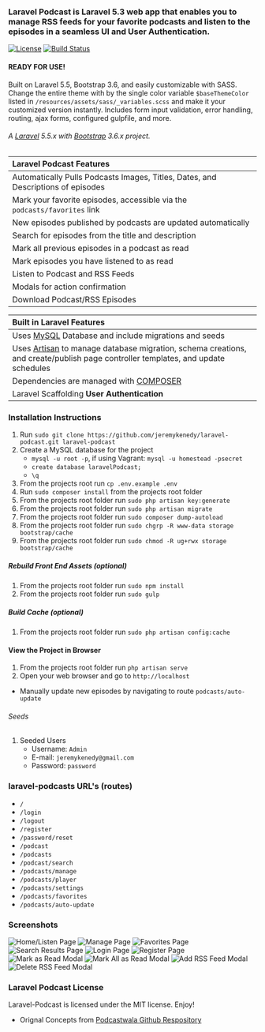 ### Laravel Podcast is Laravel 5.3 web app that enables you to manage RSS feeds for your favorite podcasts and listen to the episodes in a seamless UI and User Authentication.

[![License](http://jeremykenedy.com/license-mit.svg)](https://raw.githubusercontent.com/jeremykenedy/laravel-material-design/master/LICENSE) [![Build Status](https://travis-ci.org/jeremykenedy/laravel-podcast.svg?branch=master)](https://travis-ci.org/jeremykenedy/laravel-podcast)

#### READY FOR USE!

Built on Laravel 5.5, Bootstrap 3.6, and easily customizable with SASS. Change the entire theme with by the single color variable `$baseThemeColor` listed in `/resources/assets/sass/_variables.scss` and make it your customized version instantly. Includes form input validation, error handling, routing, ajax forms, configured gulpfile, and more.

###### A [Laravel](http://laravel.com/) 5.5.x with [Bootstrap](http://getbootstrap.com/) 3.6.x project.
| Laravel Podcast Features  |
| :------------ |
|Automatically Pulls Podcasts Images, Titles, Dates, and Descriptions of episodes|
|Mark your favorite episodes, accessible via the `podcasts/favorites` link|
|New episodes published by podcasts are updated automatically|
|Search for episodes from the title and description|
|Mark all previous episodes in a podcast as read|
|Mark episodes you have listened to as read|
|Listen to Podcast and RSS Feeds|
|Modals for action confirmation|
|Download Podcast/RSS Episodes|

| Built in Laravel Features  |
| :------------ |
|Uses [MySQL](https://github.com/mysql) Database and include migrations and seeds|
|Uses [Artisan](http://laravel.com/docs/5.5/artisan) to manage database migration, schema creations, and create/publish page controller templates, and update schedules|
|Dependencies are managed with [COMPOSER](https://getcomposer.org/)|
|Laravel Scaffolding **User Authentication**|

### Installation Instructions

1. Run `sudo git clone https://github.com/jeremykenedy/laravel-podcast.git laravel-podcast`
2. Create a MySQL database for the project
    * ```mysql -u root -p```, if using Vagrant: ```mysql -u homestead -psecret```
    * ```create database laravelPodcast;```
    * ```\q```
3. From the projects root run `cp .env.example .env`
4. Run `sudo composer install` from the projects root folder
5. From the projects root folder run `sudo php artisan key:generate`
6. From the projects root folder run `sudo php artisan migrate`
7. From the projects root folder run `sudo composer dump-autoload`
8. From the projects root folder run `sudo chgrp -R www-data storage bootstrap/cache`
9. From the projects root folder run `sudo chmod -R ug+rwx storage bootstrap/cache`

##### Rebuild Front End Assets (optional)
1. From the projects root folder run `sudo npm install`
2. From the projects root folder run `sudo gulp`

##### Build Cache (optional)
1. From the projects root folder run `sudo php artisan config:cache`

#### View the Project in Browser
1. From the projects root folder run `php artisan serve`
2. Open your web browser and go to `http://localhost`

* Manually update new episodes by navigating to route ```podcasts/auto-update```

###### Seeds
1. Seeded Users
   * Username: `Admin`
   * E-mail: `jeremykenedy@gmail.com`
   * Password: `password`

### laravel-podcasts URL's (routes)
* ```/```
* ```/login```
* ```/logout```
* ```/register```
* ```/password/reset```
* ```/podcast```
* ```/podcasts```
* ```/podcast/search```
* ```/podcasts/manage```
* ```/podcasts/player```
* ```/podcasts/settings```
* ```/podcasts/favorites```
* ```/podcasts/auto-update```

### Screenshots
![Home/Listen Page](https://s3-us-west-2.amazonaws.com/github-project-images/laravel-podcast/1-home.jpg)
![Manage Page](https://s3-us-west-2.amazonaws.com/github-project-images/laravel-podcast/2-manage.jpg)
![Favorites Page](https://s3-us-west-2.amazonaws.com/github-project-images/laravel-podcast/3-favorites.jpg)
![Search Results Page](https://s3-us-west-2.amazonaws.com/github-project-images/laravel-podcast/4-search.jpg)
![Login Page](https://s3-us-west-2.amazonaws.com/github-project-images/laravel-podcast/5-login.jpg)
![Register Page](https://s3-us-west-2.amazonaws.com/github-project-images/laravel-podcast/6-register.jpg)
![Mark as Read Modal](https://s3-us-west-2.amazonaws.com/github-project-images/laravel-podcast/7-modal-read.jpg)
![Mark All as Read Modal](https://s3-us-west-2.amazonaws.com/github-project-images/laravel-podcast/8-modal-all-read.jpg)
![Add RSS Feed Modal](https://s3-us-west-2.amazonaws.com/github-project-images/laravel-podcast/9-modal-add.jpg)
![Delete RSS Feed Modal](https://s3-us-west-2.amazonaws.com/github-project-images/laravel-podcast/10-modal-delete.jpg)

### Laravel Podcast License
Laravel-Podcast is licensed under the MIT license. Enjoy!

* Orignal Concepts from [Podcastwala Github Respository](https://github.com/modestkdr/Podcastwala)
